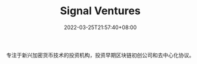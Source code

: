 ﻿---
weight: 
title: "Signal Ventures"
description: "专注于新兴加密货币技术的投资机构，投资早期区块链初创公司和去中心化协议"
date: 2022-03-25T21:57:40+08:00
lastmod: 2022-03-25T16:45:40+08:00
draft: false
authors: ["Metabd"]
featuredImage: "signal-ventures.jpg"
link: ""
tags: ["投资机构","Signal Ventures"]
categories: ["navigation"]
navigation: ["投资机构"]
lightgallery: true
toc: true
pinned: false
recommend: false
recommend1: false
---
专注于新兴加密货币技术的投资机构，投资早期区块链初创公司和去中心化协议。
